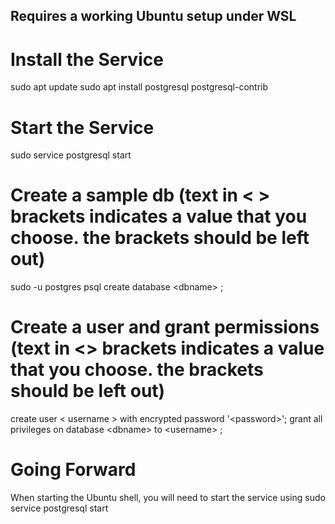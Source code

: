 ## Requires a working Ubuntu setup under WSL

# Install the Service
sudo apt update
sudo apt install postgresql postgresql-contrib

# Start the Service
sudo service postgresql start

# Create a sample db (text in &lt; &gt; brackets indicates a value that you choose.  the brackets should be left out)
sudo -u postgres psql
create database &lt;dbname&gt; ;

# Create a user and grant permissions (text in <> brackets indicates a value that you choose.  the brackets should be left out)
create user &lt; username &gt; with encrypted password '&lt;password&gt;';
grant all privileges on database &lt;dbname&gt; to &lt;username&gt; ; 

# Going Forward
When starting the Ubuntu shell, you will need to start the service using sudo service postgresql start
